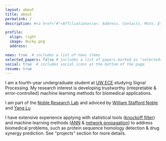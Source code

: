 ```yaml
---
layout: about
title: about
permalink: /
description: #<a href="#">Affiliations</a>. Address. Contacts. Moto. Etc.

profile:
  align: right
  image: ducky.png
  address: 

news: true  # includes a list of news items
selected_papers: false # includes a list of papers marked as "selected={true}"
social: true  # includes social icons at the bottom of the page
resume: true
---
```


I am a fourth-year undergraduate student at [UW ECE](https://www.ece.uw.edu/) studying Signal Processing. My research interest is developing trustworthy (intepretable & error-controlled) machine learning methods for biomedical applications.

I am part of the [Noble Research Lab](https://noble.gs.washington.edu/) and adviced by [William Stafford Noble](https://noble.gs.washington.edu/~wnoble/) and [Yang Lu](https://younglululu.github.io/)

I have extensive experience applying with statistical tools ([knockoff filter](https://web.stanford.edu/group/candes/knockoffs/)) and machine learning methods ([ANN](https://en.wikipedia.org/wiki/Artificial_neural_network) & [network propagation](https://www.nature.com/articles/nrg.2017.38#:~:text=Network%20propagation%20transforms%20a%20short,candidates%20in%20a%20gene%20network.&text=Network%20propagation%20methods%20can%20be,modules%20that%20underlie%20human%20disease.)) to address biomedical problems, such as protein sequence homology detection & drug synergy prediction. See "projects" section for more details.
